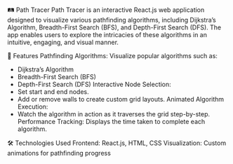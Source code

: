 🛤️ Path Tracer
Path Tracer is an interactive React.js web application designed to visualize various pathfinding algorithms, including Dijkstra’s Algorithm, Breadth-First Search (BFS), and Depth-First Search (DFS). The app enables users to explore the intricacies of these algorithms in an intuitive, engaging, and visual manner.

🚀 Features
Pathfinding Algorithms: Visualize popular algorithms such as:
- Dijkstra’s Algorithm
- Breadth-First Search (BFS)
- Depth-First Search (DFS)
Interactive Node Selection:
- Set start and end nodes.
- Add or remove walls to create custom grid layouts.
Animated Algorithm Execution:
- Watch the algorithm in action as it traverses the grid step-by-step.
Performance Tracking: Displays the time taken to complete each algorithm.

🛠️ Technologies Used
Frontend: React.js, HTML, CSS
Visualization: Custom animations for pathfinding progress
